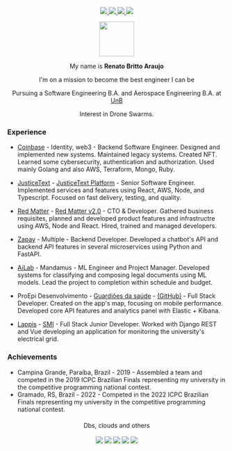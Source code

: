 <div align="center">

<!-- Linkedin -->
<a href="https://www.linkedin.com/in/renato-britto-araujo/">
  <img src="https://img.shields.io/badge/linkedin-%230077B5.svg?&style=for-the-badge&logo=linkedin&logoColor=white">
</a>
<!-- GitLab -->
<a href="https://gitlab.com/renatobrittoaraujo">
  <img src="https://img.shields.io/badge/gitlab-%23330f63.svg?&style=for-the-badge&logo=gitlab&logoColor=white">
</a>
<a href="mailto:renatobritto@protonmail.com">
  <img src="https://img.shields.io/badge/protonmail-8B89CC?&style=for-the-badge&logo=protonmail&logoColor=white">
</a>
<img src="https://komarev.com/ghpvc/?username=renatobrittoaraujo&color=red">
<br/>
  
<img src="https://cultofthepartyparrot.com/flags/hd/brazilparrot.gif" height="80"><br/>

My name is **Renato Britto Araujo**

I'm on a mission to become the best engineer I can be
 
Pursuing a Software Engineering B.A. and Aerospace Engineering B.A. at <a href="https://en.wikipedia.org/wiki/University_of_Bras%C3%ADlia">UnB</a>
  
 <!--
Here you can read my [resume](https://www.linkedin.com/in/renato-britto-araujo/detail/overlay-view/urn:li:fsd_profileTreasuryMedia:(ACoAACg6CRUBmqu8F8P9l0QsCBs9L72rpE_U_P8,1609959810589)/) or visit [my website](https://www.renatobritto.com)
 -->
Interest in Drone Swarms.
</div>

### Experience

- [Coinbase](https://www.coinbase.com/) - Identity, web3 - Backend Software Engineer. Designed and implemented new systems. Maintained legacy systems. Created NFT. Learned some cybersecurity, authentication and authorization. Used mainly Golang and also AWS, Terraform, Mongo, Ruby.

- [JusticeText](justicetext.com) - [JusticeText Platform](https://platform.justicetext.com/) - Senior Software Engineer. Implemented services and features using React, AWS, Node, and Typescript. Focused on fast delivery, testing, and quality.

- [Red Matter](redmatterapp.com) - [Red Matter v2.0](http://beta.redmatterapp.com/) - CTO & Developer. Gathered business requisites, planned and developed product features and infrastructre using AWS, Node and React. Hired, trained and managed developers.

- [Zapay](https://usezapay.com.br/) - Multiple - Backend Developer. Developed a chatbot's API and backend API features in several microservices using Python and FastAPI.

- [AiLab](https://ailab.unb.br/) - Mandamus - ML Engineer and Project Manager. Developed systems for classifying and composing legal documents using ML models. Lead the project to completion within schedule and budget.

- ProEpi Desenvolvimento - [Guardiões da saúde](https://play.google.com/store/apps/details?id=com.guardioesapp&hl=pt_BR) - [(GitHub)](https://github.com/proepidesenvolvimento/guardioes-api) - Full Stack Developer. Created on the app's map, focusing on mobile performance. Developed core API features and analytics panel with Elastic + Kibana.

- [Lappis](https://lappis.rocks/) - [SMI](https://gitlab.com/lappis-unb/projects/SMI) - Full Stack Junior Developer. Worked with Django REST and Vue developing an application for monitoring the university's electrical grid.

### Achievements

- Campina Grande, Paraíba, Brazil - 2019 - Assembled a team and competed in the 2019 ICPC Brazilian Finals representing my university in the competitive programming national contest.
- Gramado, RS, Brazil - 2022 - Competed in the 2022 ICPC Brazilian Finals representing my university in the competitive programming national contest.
 <!--
<br/>
<div align="center" style="margin-top:20px">
Languages<br/><br/>
<img src="https://img.shields.io/badge/go-%2300ADD8.svg?style=for-the-badge&logo=go&logoColor=white"/>
<img src="https://img.shields.io/badge/c%20-%2300599C.svg?&style=for-the-badge&logo=c&logoColor=white"/>
<img src="https://img.shields.io/badge/c++-%2300599C.svg?style=for-the-badge&logo=c%2B%2B&logoColor=white"/>
<img src="https://img.shields.io/badge/typescript-%23007ACC.svg?style=for-the-badge&logo=typescript&logoColor=white"/>
<img src="https://img.shields.io/badge/ruby-%23CC342D.svg?style=for-the-badge&logo=ruby&logoColor=white"/>
</div><br/>

<div align="center" style="margin-top:20px">
Frameworks<br/><br/>
<img src="https://img.shields.io/badge/node.js%20-%2343853D.svg?&style=for-the-badge&logo=node.js&logoColor=white"/>
<img src="https://img.shields.io/badge/react%20-%2320232a.svg?&style=for-the-badge&logo=react&logoColor=%2361DAFB"/>
<img src="https://img.shields.io/badge/react_native%20-%2320232a.svg?&style=for-the-badge&logo=react&logoColor=%2361DAFB"/>
<img src="https://img.shields.io/badge/nestjs-%23E0234E.svg?style=for-the-badge&logo=nestjs&logoColor=white"/>
<img src="https://img.shields.io/badge/rails-%23CC0000.svg?style=for-the-badge&logo=ruby-on-rails&logoColor=white"/>
<img src="https://img.shields.io/badge/vuejs-%2335495e.svg?style=for-the-badge&logo=vuedotjs&logoColor=%234FC08D"/>
</div><br/>
 -->
  
<div align="center" style="margin-top:20px">
Dbs, clouds and others<br/><br/>
<img src="https://img.shields.io/badge/AWS-%23FF9900.svg?style=for-the-badge&logo=amazon-aws&logoColor=white"/>
<img src="https://img.shields.io/badge/TensorFlow-%23FF6F00.svg?style=for-the-badge&logo=TensorFlow&logoColor=white"/>
<img src="https://img.shields.io/badge/postgres-%23316192.svg?&style=for-the-badge&logo=postgresql&logoColor=white"/>
<img src="https://img.shields.io/badge/redux-%23593d88.svg?style=for-the-badge&logo=redux&logoColor=white"/>
<img src="https://img.shields.io/badge/MongoDB-%234ea94b.svg?style=for-the-badge&logo=mongodb&logoColor=white"/>
</div>
